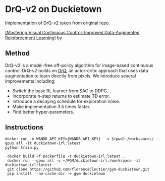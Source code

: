 

# DrQ-v2 on Duckietown

Implementation of DrQ-v2 taken from original [repo](https://github.com/facebookresearch/drqv2).

[[Mastering Visual Continuous Control: Improved Data-Augmented Reinforcement Learning]](https://arxiv.org/abs/2107.09645) by

## Method
DrQ-v2 is a model-free off-policy algorithm for image-based continuous control. DrQ-v2 builds on [DrQ](https://github.com/denisyarats/drq), an actor-critic approach that uses data augmentation to learn directly from pixels. We introduce several improvements including:
- Switch the base RL learner from SAC to DDPG.
- Incorporate n-step returns to estimate TD error.
- Introduce a decaying schedule for exploration noise.
- Make implementation 3.5 times faster.
- Find better hyper-parameters.

## Instructions

```
docker run -e WANDB_API_KEY={WANDB_API_KEY}  -v $(pwd):/workspaces/ --gpus all -it duckietown-irl:latest
python train.py
```

```
 docker build -f Dockerfile -t duckietown-irl:latest .
 docker run --gpus all -v ~/PGM/duckietown-irl:/workspace -it duckietown-irl:latest
 git clone https://github.com/florenceCloutier/gym-duckietown.git
 pip install --no-cache-dir -e gym-duckietown 
```